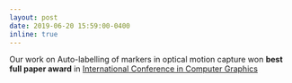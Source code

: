 ```yaml
---
layout: post
date: 2019-06-20 15:59:00-0400
inline: true
---
```


Our work on Auto-labelling of markers in optical motion capture won **best full paper award** in [International Conference in Computer Graphics](http://www.cgs-network.org/cgi19/) 
